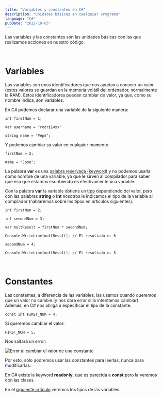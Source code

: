 ```yaml
---
title: "Variables y constantes en C#"
description: "Unidades básicas en cualquier programa"
language: "C#"
pubDate: "2022-10-05"
---
```


Las variables y las constantes son las unidades básicas con las que realizamos acciones en nuestro código.

<br/>

# Variables

Las variables son unos identificadores que nos ayudan a conocer un valor (estos valores se guardan en la memoria volátil del ordenador, normalmente la RAM). Estos identificadores pueden cambiar de valor, ya que, como su nombre indica, son variables.

En C# podemos declarar una variable de la siguiente manera:

    int firstNum = 1;

    var username = "rodri14xx"

    string name = "Pepe";

Y podemos cambiar su valor en cualquier momento:

    firstNum = 2;

    name = "Jose";

La palabra **var** es una [palabra reservada (keyword)](https://learn.microsoft.com/es-es/dotnet/csharp/language-reference/keywords/) y no podemos usarla como nombre de una variable, ya que le sirven al compilador para saber que eso que estamos escribiendo es efectivamente una variable.

Con la palabra **var** la variable obtiene un <ins>tipo</ins> dependiendo del valor, pero con las palabras **string** o **int** nosotros le indicamos el tipo de la variable al compilador (hablaremos sobre los tipos en artículos siguientes).

    int firstNum = 2;

    int secondNum = 3;

    var multResult = firstNum * secondNum; 

    Console.WriteLine(multResult); // El resultado es 6

    secondNum = 4;

    Console.WriteLine(multResult); // El resultado es 8

<br/>

# Constantes

Las constantes, a diferencia de las variables, las usamos cuando queremos que un valor no cambie (y nos dará error si lo intentamos cambiar). Además, en C# nos obliga a especificar el tipo de la constante.

    const int FIRST_NUM = 4;

Si queremos cambiar el valor:

    FIRST_NUM = 5;

Nos saltará un error:

<img src="https://i.imgur.com/5wuxpzs.png" class="responsive" alt="Error al cambiar el valor de una constante">

Por esto, sólo podremos usar las constantes para leerlas, nunca para modificarlas.

En C# existe la keyword **readonly**, que es parecida a **const** pero la veremos con las clases.

En el [siguiente artículo](../tipos) veremos los tipos de las variables.

